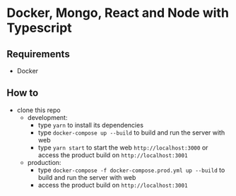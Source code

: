 # Docker, Mongo, React and Node with Typescript

## Requirements

-   Docker

## How to

-   clone this repo
    -   development:
        -   type `yarn` to install its dependencies
        -   type `docker-compose up --build` to build and run the server with web
        -   type `yarn start` to start the web `http://localhost:3000` or access the product build on `http://localhost:3001`
    -   production:
        -   type `docker-compose -f docker-compose.prod.yml up --build` to build and run the server with web
        -   access the product build on `http://localhost:3001`
